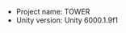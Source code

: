 <!-- UNITY CODE ASSIST INSTRUCTIONS START -->
- Project name: TOWER
- Unity version: Unity 6000.1.9f1
<!-- UNITY CODE ASSIST INSTRUCTIONS END -->